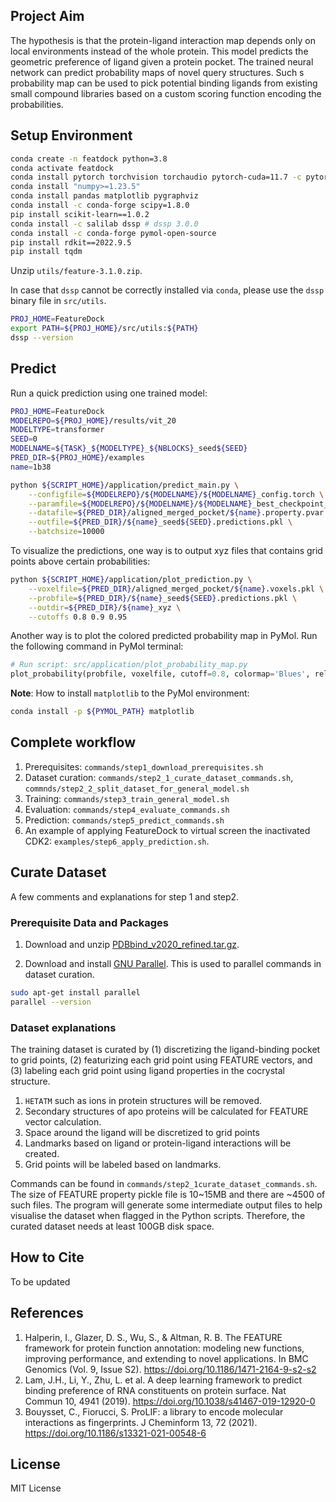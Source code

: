## Project Aim
The hypothesis is that the protein-ligand interaction map depends only on local environments instead of the whole protein. This model predicts the geometric preference of ligand given a protein pocket. The trained neural network can predict probability maps of novel query structures. Such s probability map can be used to pick potential binding ligands from existing small compound libraries based on a custom scoring function encoding the probabilities.

## Setup Environment
```bash
conda create -n featdock python=3.8
conda activate featdock
conda install pytorch torchvision torchaudio pytorch-cuda=11.7 -c pytorch -c nvidia # pytorch 2.0
conda install "numpy>=1.23.5"
conda install pandas matplotlib pygraphviz
conda install -c conda-forge scipy=1.8.0
pip install scikit-learn==1.0.2
conda install -c salilab dssp # dssp 3.0.0
conda install -c conda-forge pymol-open-source
pip install rdkit==2022.9.5
pip install tqdm
```

Unzip `utils/feature-3.1.0.zip`.

In case that `dssp` cannot be correctly installed via `conda`, please use the `dssp` binary file in `src/utils`.
```bash
PROJ_HOME=FeatureDock
export PATH=${PROJ_HOME}/src/utils:${PATH}
dssp --version
```

<!-- conda install -c conda-forge -c schrodinger pymol-bundle # pymol 2.5.2
conda install -c pytorch captum # exlainable-AI -->

## Predict
Run a quick prediction using one trained model:
```bash
PROJ_HOME=FeatureDock
MODELREPO=${PROJ_HOME}/results/vit_20
MODELTYPE=transformer
SEED=0
MODELNAME=${TASK}_${MODELTYPE}_${NBLOCKS}_seed${SEED}
PRED_DIR=${PROJ_HOME}/examples
name=1b38

python ${SCRIPT_HOME}/application/predict_main.py \
    --configfile=${MODELREPO}/${MODELNAME}/${MODELNAME}_config.torch \
    --paramfile=${MODELREPO}/${MODELNAME}/${MODELNAME}_best_checkpoint_params.torch \
    --datafile=${PRED_DIR}/aligned_merged_pocket/${name}.property.pvar \
    --outfile=${PRED_DIR}/${name}_seed${SEED}.predictions.pkl \
    --batchsize=10000
```

To visualize the predictions, one way is to output xyz files that contains grid points above certain probabilities:
```bash
python ${SCRIPT_HOME}/application/plot_prediction.py \
    --voxelfile=${PRED_DIR}/aligned_merged_pocket/${name}.voxels.pkl \
    --probfile=${PRED_DIR}/${name}_seed${SEED}.predictions.pkl \
    --outdir=${PRED_DIR}/${name}_xyz \
    --cutoffs 0.8 0.9 0.95
```

Another way is to plot the colored predicted probability map in PyMol. Run the following command in PyMol terminal: 
```python
# Run script: src/application/plot_probability_map.py
plot_probability(probfile, voxelfile, cutoff=0.8, colormap='Blues', relative=True, is_rank=False, plot_every=1)
```

**Note**: How to install `matplotlib` to the PyMol environment:
```bash
conda install -p ${PYMOL_PATH} matplotlib
```


## Complete workflow
1. Prerequisites: `commands/step1_download_prerequisites.sh`
2. Dataset curation: `commands/step2_1_curate_dataset_commands.sh`, `commnds/step2_2_split_dataset_for_general_model.sh`
3. Training: `commands/step3_train_general_model.sh`
4. Evaluation: `commands/step4_evaluate_commands.sh`
5. Prediction: `commands/step5_predict_commands.sh`
6. An example of applying FeatureDock to virtual screen the inactivated CDK2: `examples/step6_apply_prediction.sh`.


## Curate Dataset
A few comments and explanations for step 1 and step2.

### Prerequisite Data and Packages
1. Download and unzip [PDBbind_v2020_refined.tar.gz](http://www.pdbbind.org.cn/download/PDBbind_v2020_refined.tar.gz).

2. Download and install [GNU Parallel](https://www.gnu.org/software/parallel/). This is used to parallel commands in dataset curation.
```bash
sudo apt-get install parallel
parallel --version
```

### Dataset explanations
The training dataset is curated by (1) discretizing the ligand-binding pocket to grid points, (2) featurizing each grid point using FEATURE vectors, and (3) labeling each grid point using ligand properties in the cocrystal structure.

1. `HETATM` such as ions in protein structures will be removed.
2. Secondary structures of apo proteins will be calculated for FEATURE vector calculation.
3. Space around the ligand will be discretized to grid points
4. Landmarks based on ligand or protein-ligand interactions will be created.
5. Grid points will be labeled based on landmarks.

Commands can be found in `commands/step2_1curate_dataset_commands.sh`. The size of FEATURE property pickle file is 10~15MB and there are ~4500 of such files. The program will generate some intermediate output files to help visualise the dataset when flagged in the Python scripts. Therefore, the curated dataset needs at least 100GB disk space.


## How to Cite
To be updated

## References
1. Halperin, I., Glazer, D. S., Wu, S., & Altman, R. B. The FEATURE framework for protein function annotation: modeling new functions, improving performance, and extending to novel applications. In BMC Genomics (Vol. 9, Issue S2). https://doi.org/10.1186/1471-2164-9-s2-s2
2. Lam, J.H., Li, Y., Zhu, L. et al. A deep learning framework to predict binding preference of RNA constituents on protein surface. Nat Commun 10, 4941 (2019). https://doi.org/10.1038/s41467-019-12920-0
3. Bouysset, C., Fiorucci, S. ProLIF: a library to encode molecular interactions as fingerprints. J Cheminform 13, 72 (2021). https://doi.org/10.1186/s13321-021-00548-6

## License
MIT License

